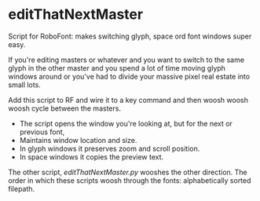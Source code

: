 # editThatNextMaster
Script for RoboFont: makes switching glyph, space ord font windows super easy.

If you're editing masters or whatever and you want to switch to the same glyph in the other master
and you spend a lot of time moving glyph windows around or you've had to divide your
massive pixel real estate into small lots.

Add this script to RF and wire it to a key command and then woosh woosh woosh cycle between the masters.
* The script opens the window you're looking at, but for the next or previous font,
* Maintains window location and size.
* In glyph windows it preserves zoom and scroll position.
* In space windows it copies the preview text.

The other script, *editThatNextMaster.py* wooshes the other direction.
The order in which these scripts woosh through the fonts: alphabetically sorted filepath.

